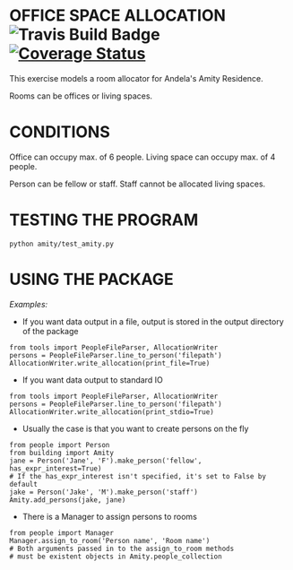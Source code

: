 OFFICE SPACE ALLOCATION ![Travis Build Badge](https://travis-ci.org/andela-osule/amity-room-allocation.svg?branch=master) [![Coverage Status](https://coveralls.io/repos/andela-osule/amity-room-allocation/badge.svg?branch=master&service=github)](https://coveralls.io/github/andela-osule/amity-room-allocation?branch=master)
=======================

This exercise models a room allocator for Andela's Amity Residence.

Rooms can be offices or living spaces.

CONDITIONS
==========

Office can occupy max. of 6 people.
Living space can occupy max. of 4 people.

Person can be fellow or staff.
Staff cannot be allocated living spaces.

TESTING THE PROGRAM
===================
```
python amity/test_amity.py
```

USING THE PACKAGE
=================

*Examples:*

* If you want data output in a file, output is stored in the output directory of the package

```
from tools import PeopleFileParser, AllocationWriter
persons = PeopleFileParser.line_to_person('filepath')
AllocationWriter.write_allocation(print_file=True)

```

* If you want data output to standard IO
```
from tools import PeopleFileParser, AllocationWriter
persons = PeopleFileParser.line_to_person('filepath')
AllocationWriter.write_allocation(print_stdio=True)
```

* Usually the case is that you want to create persons on the fly
```
from people import Person
from building import Amity
jane = Person('Jane', 'F').make_person('fellow', has_expr_interest=True)
# If the has_expr_interest isn't specified, it's set to False by default
jake = Person('Jake', 'M').make_person('staff')
Amity.add_persons(jake, jane)
```

* There is a Manager to assign persons to rooms
```
from people import Manager
Manager.assign_to_room('Person name', 'Room name')
# Both arguments passed in to the assign_to_room methods 
# must be existent objects in Amity.people_collection
```